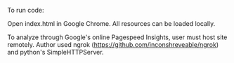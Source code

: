 To run code:

Open index.html in Google Chrome. All resources can be loaded locally.

To analyze through Google's online Pagespeed Insights, user must host site remotely. Author used ngrok (https://github.com/inconshreveable/ngrok) and python's SimpleHTTPServer.